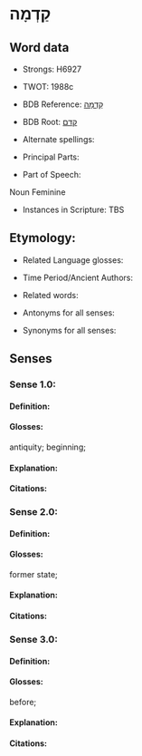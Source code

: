 # קַדְמָה

<!-- Status: S2="NeedsEdits" -->
<!-- Lexica used for edits:   -->

## Word data

* Strongs: H6927

* TWOT: 1988c

* BDB Reference: [קַדְמָה](rc://en/bdb/dict/s.al.ae)

* BDB Root: [קדם](rc://en/bdb/dict/s.al.aa)

* Alternate spellings:

* Principal Parts:

* Part of Speech:

Noun Feminine

* Instances in Scripture: TBS

## Etymology:

* Related Language glosses:

* Time Period/Ancient Authors:

* Related words:

* Antonyms for all senses:

* Synonyms for all senses:

## Senses

### Sense 1.0:

#### Definition:

#### Glosses:

antiquity; beginning; 

#### Explanation:

#### Citations:



### Sense 2.0:

#### Definition:

#### Glosses:

former state; 

#### Explanation:

#### Citations:



### Sense 3.0:

#### Definition:

#### Glosses:

before; 

#### Explanation:

#### Citations:



